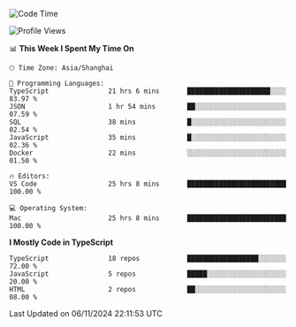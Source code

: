 <!--START_SECTION:waka-->
![Code Time](http://img.shields.io/badge/Code%20Time-6%2C850%20hrs%2059%20mins-blue)

![Profile Views](http://img.shields.io/badge/Profile%20Views-0-blue)

📊 **This Week I Spent My Time On** 

```text
🕑︎ Time Zone: Asia/Shanghai

💬 Programming Languages: 
TypeScript               21 hrs 6 mins       █████████████████████░░░░   83.97 % 
JSON                     1 hr 54 mins        ██░░░░░░░░░░░░░░░░░░░░░░░   07.59 % 
SQL                      38 mins             █░░░░░░░░░░░░░░░░░░░░░░░░   02.54 % 
JavaScript               35 mins             █░░░░░░░░░░░░░░░░░░░░░░░░   02.36 % 
Docker                   22 mins             ░░░░░░░░░░░░░░░░░░░░░░░░░   01.50 % 

🔥 Editors: 
VS Code                  25 hrs 8 mins       █████████████████████████   100.00 % 

💻 Operating System: 
Mac                      25 hrs 8 mins       █████████████████████████   100.00 % 
```

**I Mostly Code in TypeScript** 

```text
TypeScript               18 repos            ██████████████████░░░░░░░   72.00 % 
JavaScript               5 repos             █████░░░░░░░░░░░░░░░░░░░░   20.00 % 
HTML                     2 repos             ██░░░░░░░░░░░░░░░░░░░░░░░   08.00 % 
```




 Last Updated on 06/11/2024 22:11:53 UTC
<!--END_SECTION:waka-->
